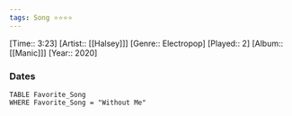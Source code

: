 ```yaml
---
tags: Song ⭐⭐⭐⭐ 
---
```

[Time:: 3:23]
[Artist:: [[Halsey]]]
[Genre:: Electropop]
[Played:: 2]
[Album:: [[Manic]]]
[Year:: 2020]
### Dates
````dataview
TABLE Favorite_Song
WHERE Favorite_Song = "Without Me"
````